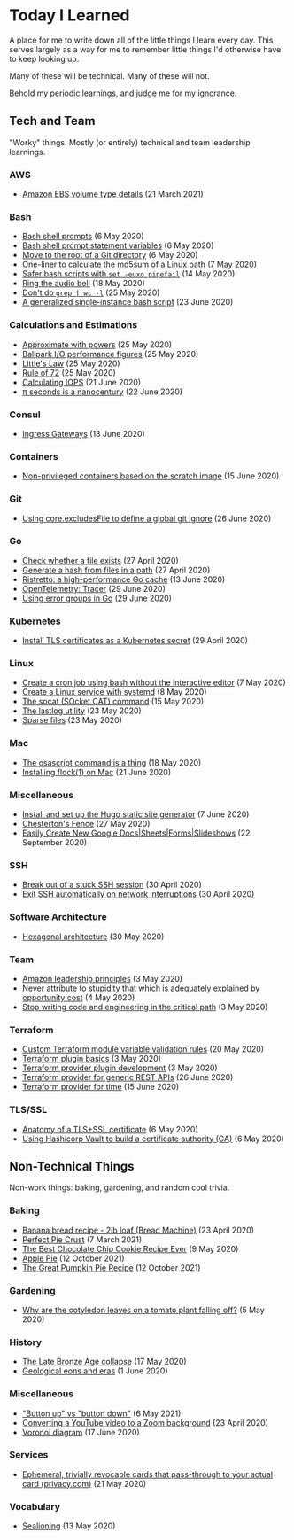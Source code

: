 # Today I Learned

A place for me to write down all of the little things I learn every day. This serves largely as a way for me to remember little things I'd otherwise have to keep looking up.

Many of these will be technical. Many of these will not.

Behold my periodic learnings, and judge me for my ignorance.

## Tech and Team

"Worky" things. Mostly (or entirely) technical and team leadership learnings.

### AWS

* [Amazon EBS volume type details](aws/aws-volume-types.md) (21 March 2021)

### Bash

* [Bash shell prompts](bash/bash-shell-prompts.md) (6 May 2020)
* [Bash shell prompt statement variables](bash/prompt-statement-variables.md) (6 May 2020)
* [Move to the root of a Git directory](bash/groot.md) (6 May 2020)
* [One-liner to calculate the md5sum of a Linux path](bash/md5sum-of-a-path.md) (7 May 2020)
* [Safer bash scripts with `set -euxo pipefail`](bash/pipefail.md) (14 May 2020)
* [Ring the audio bell](bash/ring-the-audio-bell.md) (18 May 2020)
* [Don't do `grep | wc -l`](bash/dont-do-grep-wc-l.md) (25 May 2020)
* [A generalized single-instance bash script](bash/a-generalized-single-instance-script.md) (23 June 2020)

### Calculations and Estimations

* [Approximate with powers](est/approximate-with-powers.md) (25 May 2020)
* [Ballpark I/O performance figures](est/ballpark-io-performance-figures.md) (25 May 2020)
* [Little's Law](est/littles-law.md) (25 May 2020)
* [Rule of 72](est/rule-of-72.md) (25 May 2020)
* [Calculating IOPS](est/calculating-iops.md) (21 June 2020)
* [π seconds is a nanocentury](est/pi-seconds-is-a-nanocentury.md) (22 June 2020)

### Consul

* [Ingress Gateways](consul/ingress-gateways.md) (18 June 2020)

### Containers

* [Non-privileged containers based on the scratch image](containers/non-privileged-containers-based-on-the-scratch-image.md) (15 June 2020)

### Git

* [Using core.excludesFile to define a global git ignore](git/global-git-ignore.md) (26 June 2020)

### Go

* [Check whether a file exists](go/check-whether-a-file-exists.md) (27 April 2020)
* [Generate a hash from files in a path](go/generating-hash-of-a-path.md) (27 April 2020)
* [Ristretto: a high-performance Go cache](go/a-high-performance-go-cache.md) (13 June 2020)
* [OpenTelemetry: Tracer](go/opentelemetry-tracer.md) (29 June 2020)
* [Using error groups in Go](go/using-error-groups.md) (29 June 2020)

### Kubernetes

* [Install TLS certificates as a Kubernetes secret](kubernetes/installing-ssl-certs.md) (29 April 2020)

### Linux

* [Create a cron job using bash without the interactive editor](linux/create-cron-without-an-editor.md) (7 May 2020)
* [Create a Linux service with systemd](linux/creating-a-linux-service-with-systemd.md) (8 May 2020)
* [The socat (SOcket CAT) command](linux/socat.md) (15 May 2020)
* [The lastlog utility](linux/lastlog.md) (23 May 2020)
* [Sparse files](linux/sparse-files.md) (23 May 2020)

### Mac

* [The osascript command is a thing](mac/osascript.md) (18 May 2020)
* [Installing flock(1) on Mac](mac/installing-flock-on-mac.md) (21 June 2020)

### Miscellaneous

* [Install and set up the Hugo static site generator](misc/hugo-quickstart.md) (7 June 2020)
* [Chesterton's Fence](misc/chestertons-fence.md) (27 May 2020)
* [Easily Create New Google Docs|Sheets|Forms|Slideshows](misc/new-gdocs.md) (22 September 2020)

### SSH

* [Break out of a stuck SSH session](ssh/break-out-of-a-stuck-session.md) (30 April 2020)
* [Exit SSH automatically on network interruptions](ssh/exit-on-network-interruptions.md) (30 April 2020)

### Software Architecture

* [Hexagonal architecture](software-architecture/hexagonal-architecture.md) (30 May 2020)

### Team

* [Amazon leadership principles](team/amazon-leadership-principles.md) (3 May 2020)
* [Never attribute to stupidity that which is adequately explained by opportunity cost](team/never-attribute-to-stupidity-that-which-is-adequately-explained-by-opportunity-cost.md) (4 May 2020)
* [Stop writing code and engineering in the critical path](team/stay-out-of-the-critical-path.md) (3 May 2020)

### Terraform

* [Custom Terraform module variable validation rules](terraform/custom-validation-rules.md) (20 May 2020)
* [Terraform plugin basics](terraform/plugin-basics.md) (3 May 2020)
* [Terraform provider plugin development](terraform/provider-plugin-development.md) (3 May 2020)
* [Terraform provider for generic REST APIs](terraform/rest-provider.md) (26 June 2020)
* [Terraform provider for time](terraform/time-provider.md) (15 June 2020)

### TLS/SSL

* [Anatomy of a TLS+SSL certificate](tls+ssl/dissecting-an-ssl-cert.md) (6 May 2020)
* [Using Hashicorp Vault to build a certificate authority (CA)](tls+ssl/use-vault-as-a-ca.md) (6 May 2020)

## Non-Technical Things

Non-work things: baking, gardening, and random cool trivia.

### Baking

* [Banana bread recipe - 2lb loaf (Bread Machine)](baking/banana-bread.md) (23 April 2020)
* [Perfect Pie Crust](baking/perfect-pie-crust.md) (7 March 2021)
* [The Best Chocolate Chip Cookie Recipe Ever](baking/best-chocolate-chip-cookies.md) (9 May 2020)
* [Apple Pie](baking/apple-pie.md) (12 October 2021)
* [The Great Pumpkin Pie Recipe](baking/great-pumpkin-pie.md) (12 October 2021)

### Gardening

* [Why are the cotyledon leaves on a tomato plant falling off?](gardening/cotyledon-leaves.md) (5 May 2020)

### History

* [The Late Bronze Age collapse](history/the-late-bronze-age-collapse.md) (17 May 2020)
* [Geological eons and eras](history/geological-eons-and-eras.md) (1 June 2020)

### Miscellaneous

* ["Button up" vs "button down"](misc/buttons.md) (6 May 2021)
* [Converting a YouTube video to a Zoom background](misc/convert-youtube-video-to-zoom-background.md) (23 April 2020)
* [Voronoi diagram](misc/voronoi-diagram.md) (17 June 2020)

### Services

* [Ephemeral, trivially revocable cards that pass-through to your actual card (privacy.com)](https://privacy.com/) (21 May 2020)

### Vocabulary

* [Sealioning](vocabulary/sealioning.md) (13 May 2020)
